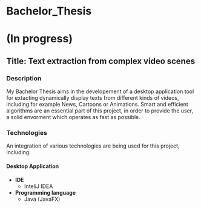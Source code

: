 # Bachelor_Thesis

<h1>(In progress)</h1>

<h2>Title: Text extraction from complex video scenes</h2>


<h3>Description</h3>
<p>My Bachelor Thesis aims in the developement of a desktop application tool for extacting dynamically display texts from different kinds of videos, including for example News, Cartoons or Animations. Smart and efficient algorithms are an essential part of this project, in order to provide the user, a solid envorment which operates as fast as possible.</p>

<h3>Technologies</h3>
<p>An integration of various technologies are being used for this project, including: </p>
<h4>Desktop Application</h4>

<ul>
  <li>
      <b>IDE</b>
      <ul>
        <li>
            InteliJ IDEA
        </li>
      </ul>    
  </li>
  
  <li>
      <b>Programming language</b>
      <ul>
        <li>
            Java (JavaFX)
        </li>
      </ul>    
  </li>
  
</ul>


       






